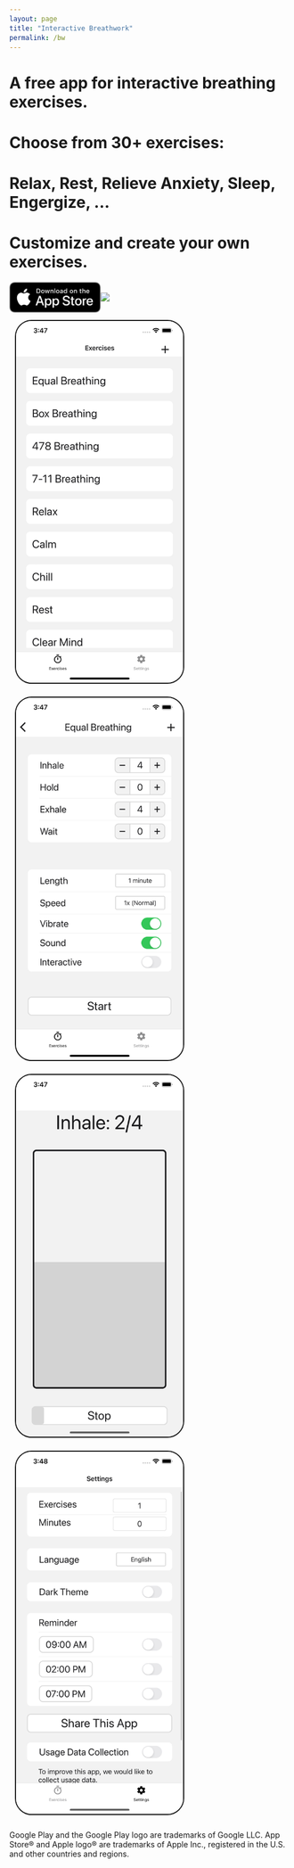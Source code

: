 ```yaml
---
layout: page
title: "Interactive Breathwork"
permalink: /bw
---
```


# A free app for interactive breathing exercises.
# Choose from 30+ exercises: 
# Relax, Rest, Relieve Anxiety, Sleep, Engergize, ...
# Customize and create your own exercises.

<div style="display: flex; align-items: center;">
<a href="https://apps.apple.com/us/app/interactive-breathwork/id6447329686"> <img style="width: 164px" src="/assets/downloadAppStore.png"> </a>
<a href="https://play.google.com/store/apps/details?id=com.ata.activebt"> <img style="width: 210px" src="https://play.google.com/intl/en_us/badges/static/images/badges/en_badge_web_generic.png"> </a>
</div>

<img style="max-width: 300px; border: 2px solid; border-radius:30px; margin: 10px" src="/assets/s1.png">
<img style="max-width: 300px; border: 2px solid; border-radius:30px; margin: 10px" src="/assets/s2.png">
&nbsp;

<img style="max-width: 300px; border: 2px solid; border-radius:30px; margin: 10px" src="/assets/s3.png">
<img style="max-width: 300px; border: 2px solid; border-radius:30px; margin: 10px" src="/assets/s4.png">

Google Play and the Google Play logo are trademarks of Google LLC.
App Store® and Apple logo® are trademarks of Apple Inc., registered in the U.S. and other countries and regions.
